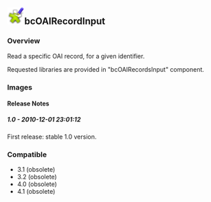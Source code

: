 ## <img src='./logo.jpg' width='40' height='40'>bcOAIRecordInput

### Overview
Read a specific OAI record, for a given identifier.

Requested libraries are provided in "bcOAIRecordsInput" component.
### Images




#### Release Notes

##### 1.0 - 2010-12-01 23:01:12
First release: stable 1.0 version.
### Compatible
 -  3.1 (obsolete)
 -   3.2 (obsolete)
 -   4.0 (obsolete)
 -   4.1 (obsolete)